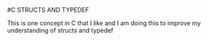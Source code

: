 #C STRUCTS AND TYPEDEF

This is one concept in C that I like and I am doing this to improve my understanding of structs and typedef
